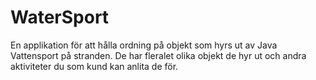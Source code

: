 WaterSport
==========

En applikation för att hålla ordning på objekt som hyrs ut av Java Vattensport på stranden. De har fleralet olika objekt de hyr ut och andra aktiviteter du som kund kan anlita de för.
